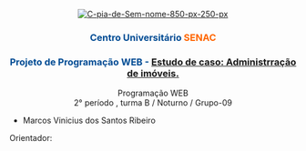 <p align="center">
<a href="https://ibb.co/k0HGSKR"><img src="https://i.ibb.co/tcmHJB7/C-pia-de-Sem-nome-850-px-250-px.png" alt="C-pia-de-Sem-nome-850-px-250-px" border="0" /></a>
</p>

<h3 style="text-align: center;"><span style="color: #004c94;"><strong><span class="JsGRdQ">Centro Universit&aacute;rio <span style="color: #ff6600;">SENAC</span></span></strong></span></h3>

<h3 style="text-align: center;"><span style="color: #004c94;"><strong>Projeto de Programação WEB - <a href="https://github.com/viniknoxville/Estudo_de_caso-Administracao_de_imoveis/blob/main/PROJETO%20DE%20PROGRAMA%C3%87%C3%83O%20WEB.pdf" target="_blank">Estudo de caso: Administrração de imóveis. </a></strong></span></h3>

<p style="text-align: center;">Programação WEB<br />2&deg; per&iacute;odo , turma B / Noturno / Grupo-09</p>
<ul>
<li>Marcos Vinicius dos Santos Ribeiro</li>
</ul>
<p>Orientador:
